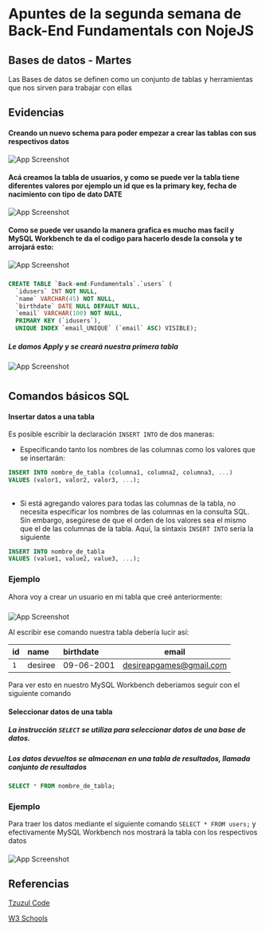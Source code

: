 
# Apuntes de la segunda semana de Back-End Fundamentals con NojeJS

## Bases de datos - Martes



Las Bases de datos se definen como un conjunto de tablas y herramientas que nos sirven para trabajar con ellas


## Evidencias
#### Creando un nuevo schema para poder empezar a crear las tablas con sus respectivos datos

![App Screenshot](https://lh5.googleusercontent.com/p2tUYD742_9CFA3SSUOsoMso0ofYTvTGNtn2SCZyxXRJj2Wi99QPQRlAps-oage6_EbCAaeC0BKd9Q=w888-h891-rw)

#### Acá creamos la tabla de usuarios, y como se puede ver la tabla tiene diferentes valores por ejemplo un id que es la primary key, fecha de nacimiento con tipo de dato DATE

![App Screenshot](https://lh5.googleusercontent.com/4g7Ihw6v4flO-TD_6IBi6ApnpfMSpksB8Ze-gTLqiaonX_ej1lLt0UrknAzUkMel799z8H2Y93tYng=w888-h891)

#### Como se puede ver usando la manera grafica es mucho mas facil y MySQL Workbench te da el codigo para hacerlo desde la consola y te arrojará esto: 

![App Screenshot](https://lh3.googleusercontent.com/YlPUq-wYWEYTUL44oXUW8BdeYdL2X4gye6xLvXqRraJecN7fDw3Jl5G5c9Gzl1STibYNY3Ge2-P7Cw=w888-h891-rw)

#### 
###
#### 

```sql
CREATE TABLE `Back-end-Fundamentals`.`users` (
  `idusers` INT NOT NULL,
  `name` VARCHAR(45) NOT NULL,
  `birthdate` DATE NULL DEFAULT NULL,
  `email` VARCHAR(100) NOT NULL,
  PRIMARY KEY (`idusers`),
  UNIQUE INDEX `email_UNIQUE` (`email` ASC) VISIBLE);

```

##### Le damos Apply y se creará nuestra primera tabla
####

![App Screenshot](https://lh3.googleusercontent.com/GrM5ltmlYd9AVAhOMjofTlQBqi9oWTPg2XJS7YOkrng0kuQhJ6gRBbmHT-LzrywyagkXXqJPl8CiSQ=w888-h891)




# 
 
  
   


#### 
#### 
#### 

## Comandos básicos SQL

#### 
#### 

#### Insertar datos a una tabla

Es posible escribir la declaración `INSERT INTO` de dos maneras:

- Especificando tanto los nombres de las columnas como los valores que se insertarán:

```sql
INSERT INTO nombre_de_tabla (columna1, columna2, columna3, ...)
VALUES (valor1, valor2, valor3, ...);
```

##

- Si está agregando valores para todas las columnas de la tabla, no necesita especificar los nombres de las columnas en la consulta SQL. Sin embargo, asegúrese de que el orden de los valores sea el mismo que el de las columnas de la tabla. Aquí, la sintaxis `INSERT INTO` sería la siguiente


```sql
INSERT INTO nombre_de_tabla
VALUES (value1, value2, value3, ...);
```

### Ejemplo

Ahora voy a crear un usuario en mi tabla que creé anteriormente:
##### 
![App Screenshot](https://lh3.googleusercontent.com/zt75sLm_LTNfK3_Z58gNcgWqelRV0o1oE0e2j7ofp3Nk1LaR9GckwLocVp4JExxUAQDKMhdlGCYKDg=w1782-h891)



Al escribir ese comando nuestra tabla debería lucir así:

| id | name     | birthdate                | email |
| :-------- | :------- | :------------------------- | :-: |
| `1` | desiree | 09-06-2001 | desireapgames@gmail.com |

Para ver esto en nuestro MySQL Workbench deberiamos seguir con el siguiente comando

#### Seleccionar datos de una tabla

##### La instrucción `SELECT` se utiliza para seleccionar datos de una base de datos.
#### 
##### Los datos devueltos se almacenan en una tabla de resultados, llamada conjunto de resultados
#### 
````sql
SELECT * FROM nombre_de_tabla;
````

### Ejemplo 

Para traer los datos mediante el siguiente comando ` SELECT * FROM users; ` y efectivamente MySQL Workbench nos mostrará la tabla con los respectivos datos
#### 


![App Screenshot](https://lh3.googleusercontent.com/RDDxzrjdN2R1_Lbl3P1atqo8fRJiRWnrSLZe0wp7QyZYoKMZyaxtMWu0Fjl3SmOidcjmgLDp8fCf3g=w888-h891-rw)

####


## Referencias



[Tzuzul Code](https://dashboard.tzuzulcode.com/home/)

[W3 Schools](https://www.w3schools.com/sql/default.asp)

